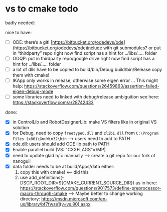 # vs to cmake todo

badly needed:

nice to have:
- [ ] ODE: 
  there’s a git! [https://bitbucket.org/odedevs/ode](https://bitbucket.org/odedevs/ode)include with git submodules?
  or put in “thirdparty” repo
  right now find script has a hint for ../libs/..... folder
- [ ] OOQP:
  put in thirdparty repo/google drive
  right now find script has a hint for ../libs/..... folder
- [ ] a lot of dlls have to be copied to build/bin/Debug build/bin/Release
  copy them with cmake!
- [ ] IKApp only works in release, otherwise some eigen error ...
    This might help: https://stackoverflow.com/questions/26459863/assertion-failed-eigen-debug-mode
- [ ] some libraries need to linked with debug/release ambiguition
    see here: https://stackoverflow.com/a/28742433

done:
- [x] in ControlLib and RobotDesignerLib: make VS filters like in original VS solution
- [x] for Debug, need to copy `freetype6.dll`  and  `zlib1.dll` from `C:\Program Files (x86)\GnuWin32\bin`
  --> users need to add to PATH
- [x] ode.dll: users should add ODE lib path to PATH
- [x] Enable parallel build (VS: "CXXFLAGS"=/MP)
- [x] need to update glad.h/.c manually
  --> create a git repo for our fork of nanogui!
- [x] data folder needs to be at build/Apps/data
  either:
  1. copy this with cmake! <-- did this
  2. use add_definitions(-DSCP_ROOT_DIR=${CMAKE_CURRENT_SOURCE_DIR}) as in here: https://stackoverflow.com/questions/9017573/define-preprocessor-macro-through-cmake
  --> Maybe better to change working directory: https://msdn.microsoft.com/en-us/library/bf7fwze1(v=vs.80).aspx